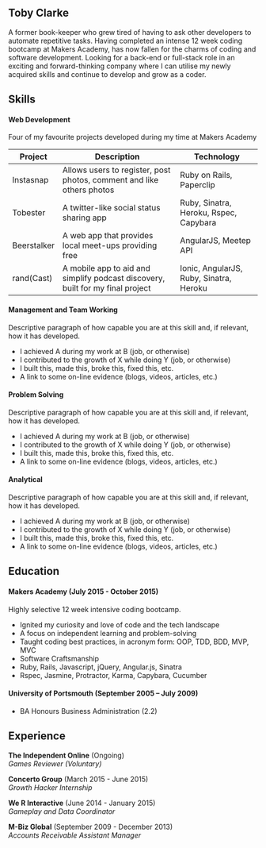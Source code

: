 ## Toby Clarke

A former book-keeper who grew tired of having to ask other developers to automate repetitive tasks. Having completed an intense 12 week coding bootcamp at Makers Academy, has now fallen for the charms of coding and software development. Looking for a back-end or full-stack role in an exciting and forward-thinking company where I can utilise my newly acquired skills and continue to develop and grow as a coder.

## Skills

#### Web Development
Four of my favourite projects developed during my time at Makers Academy  

| Project  | Description  | Technology  | 
|---|---|---|
| Instasnap | Allows users to register, post photos, comment and like others photos  | Ruby on Rails, Paperclip  |
| Tobester  | A twitter-like social status sharing app  | Ruby, Sinatra, Heroku, Rspec, Capybara  |
| Beerstalker  |  A web app that provides local meet-ups providing free | AngularJS, Meetep API  |
| rand(Cast)  | A mobile app to aid and simplify podcast discovery, built for my final project  | Ionic, AngularJS, Ruby, Sinatra, Heroku  |

#### Management and Team Working
Descriptive paragraph of how capable you are at this skill and, if relevant, how it has developed.

- I achieved A during my work at B (job, or otherwise)
- I contributed to the growth of X while doing Y (job, or otherwise)
- I built this, made this, broke this, fixed this, etc.
- A link to some on-line evidence (blogs, videos, articles, etc.)

#### Problem Solving
Descriptive paragraph of how capable you are at this skill and, if relevant, how it has developed.

- I achieved A during my work at B (job, or otherwise)
- I contributed to the growth of X while doing Y (job, or otherwise)
- I built this, made this, broke this, fixed this, etc.
- A link to some on-line evidence (blogs, videos, articles, etc.)

#### Analytical
Descriptive paragraph of how capable you are at this skill and, if relevant, how it has developed.

- I achieved A during my work at B (job, or otherwise)
- I contributed to the growth of X while doing Y (job, or otherwise)
- I built this, made this, broke this, fixed this, etc.
- A link to some on-line evidence (blogs, videos, articles, etc.)

## Education

#### Makers Academy (July 2015 - October 2015)
Highly selective 12 week intensive coding bootcamp.

- Ignited my curiosity and love of code and the tech landscape
- A focus on independent learning and problem-solving
- Taught coding best practices, in acronym form: OOP, TDD, BDD, MVP, MVC
- Software Craftsmanship
- Ruby, Rails, Javascript, jQuery, Angular.js, Sinatra
- Rspec, Jasmine, Protractor, Karma, Capybara, Cucumber

#### University of Portsmouth (September 2005 – July 2009)

* BA Honours Business Administration (2.2)

## Experience

**The Independent Online** (Ongoing)  
*Games Reviewer (Voluntary)*

**Concerto Group** (March 2015 - June 2015)   
*Growth Hacker Internship*

**We R Interactive** (June 2014 - January 2015)   
*Gameplay and Data Coordinator*

**M-Biz Global** (September 2009 - December 2013)    
*Accounts Receivable Assistant Manager*  
